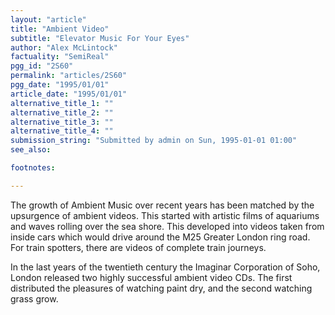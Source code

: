 ```yaml
---
layout: "article"
title: "Ambient Video"
subtitle: "Elevator Music For Your Eyes"
author: "Alex McLintock"
factuality: "SemiReal"
pgg_id: "2S60"
permalink: "articles/2S60"
pgg_date: "1995/01/01"
article_date: "1995/01/01"
alternative_title_1: ""
alternative_title_2: ""
alternative_title_3: ""
alternative_title_4: ""
submission_string: "Submitted by admin on Sun, 1995-01-01 01:00"
see_also:

footnotes: 

---
```

<div>
<p>The growth of Ambient Music over recent years has been matched by the upsurgence of ambient videos. This started with artistic films of aquariums and waves rolling over the sea shore. This developed into videos taken from inside cars which would drive around the M25 Greater London ring road. For train spotters, there are videos of complete train journeys.</p>
<p>In the last years of the twentieth century the Imaginar Corporation of Soho, London released two highly successful ambient video CDs. The first distributed the pleasures of watching paint dry, and the second watching grass grow. <!--Amazon_CLS_IM_END--></p>
</div>

